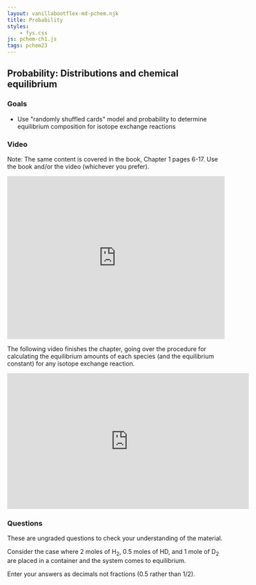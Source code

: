 ```yaml
---
layout: vanillabootflex-md-pchem.njk
title: Probability
styles:
    - fys.css
js: pchem-ch1.js
tags: pchem23
---
```


## Probability: Distributions and chemical equilibrium

### Goals

- Use "randomly shuffled cards" model and probability to determine equilibrium composition for isotope exchange reactions

### Video

Note: The same content is covered in the book, Chapter 1 pages 6-17. Use the book and/or the video (whichever you prefer).

<div style="position: relative; width: 100%; height: 0; padding-bottom: 75%;">
    <iframe style="position: absolute; width: 100%; height: 100%; border: 0;" scrolling="no" src="https://expl.ai/HKWZQFV?mode=embed" frameborder="0" allowfullscreen></iframe>
</div>

The following video finishes the chapter, going over the procedure for calculating the equilibrium amounts of each species (and the equilibrium constant) for any isotope exchange reaction.

<iframe width="560" height="315" src="https://www.youtube.com/embed/dcEa3OTGVAg" title="YouTube video player" frameborder="0" allow="accelerometer; autoplay; clipboard-write; encrypted-media; gyroscope; picture-in-picture; web-share" allowfullscreen></iframe>


### Questions

These are ungraded questions to check your understanding of the material.

Consider the case where 2 moles of H<sub>2</sub>,  0.5 moles of HD, and 1 mole of D<sub>2</sub> are placed in a container and the system comes to equilibrium. 

Enter your answers as decimals not fractions (0.5 rather than 1/2).

<div id="question-node"></div>

<!-- ### Check-in

Answer the check-in question [here](https://d2l.mountunion.edu/d2l/le/content/35180/viewContent/414265/View) before class on Wednesday. -->

